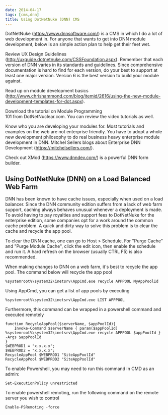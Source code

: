```yaml
---
date: 2014-04-17
tags: [cms,dnn]
title: Using DotNetNuke (DNN) CMS
---
```


DotNetNuke (https://www.dnnsoftware.com/) is a CMS in which I do a lot of web development in. For anyone that wants to get into DNN module development, below is an simple action plan to help get their feet wet.

Review UX Design Guidelines (http://uxguide.dotnetnuke.com/CSSFoundation.aspx). Remember that each version of DNN varies in its standards and guidelines. Since comprehensive documentation is hard to find for each version, do your best to support at least one major version. Version 6 is the best version to build your module against.

Read up on module development basics (http://www.chrishammond.com/blog/itemid/2616/using-the-new-module-development-templates-for-dot.aspx).

Download the tutorial on Module Programming 101 from DotNetNuclear.com. You can review the video tutorials as well.

Know who you are developing your modules for. Most tutorials and examples on the web are not enterprise friendly. You have to adopt a whole new development philosophy to do real business heavy enterprise module development in DNN. Mitchel Sellers blogs about Enterprise DNN Development (https://mitchelsellers.com/).

Check out XMod (https://www.dnndev.com/) is a powerful DNN form builder.

## Using DotNetNuke (DNN) on a Load Balanced Web Farm


DNN has been known to have cache issues, especially when used on a load balancer. Since the DNN community edition suffers from a lack of web farm support, caching always behaves unusual whenever a deployment is made. To avoid having to pay royalties and support fees to DotNetNuke for the enterprise edition, some companies opt for a work around the common cache problem. A quick and dirty way to solve this problem is to clear the cache and recycle the app pool.

To clear the DNN cache, one can go to Host > Schedule. For "Purge Cache" and "Purge Module Cache", click the edit icon, then enable the schedule and run it. A hard refresh on the browser (usually CTRL F5) is also recommended.

When making changes to DNN on a web farm, it's best to recycle the app pool. The command below will recycle the app pool

```
%systemroot%\system32\inetsrv\AppCmd.exe recycle APPPOOL MyAppPoolId
```

Using AppCmd, you can get a list of app pools by executing

```
%systemroot%\system32\inetsrv\AppCmd.exe LIST APPPOOL
```

Furthermore, this command can be wrapped in a powershell command and executed remotely

```
function RecycleAppPool($serverName, $appPoolId){
    Invoke-Command $serverName { param($appPoolId) %systemroot%\system32\inetsrv\AppCmd.exe recycle APPPOOL $appPoolId } -Args $appPoolId
}
$WEBPROD1 = "x.x.x.x";
$WEBPROD2 = "x.x.x.x";
RecycleAppPool $WEBPROD1 "SiteAppPoolId"
RecycleAppPool $WEBPROD2 "SiteAppPoolId"
```

To enable Powershell, you may need to run this command in CMD as an admin:

```
Set-ExecutionPolicy unrestricted
```

To enable powershell remoting, run the following command on the remote server you wish to control

```
Enable-PSRemoting -force
```